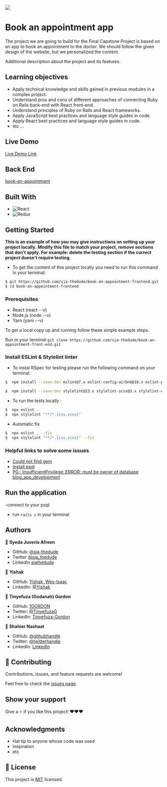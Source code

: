 ![](https://img.shields.io/badge/Microverse-blueviolet)

# Book an appointment app

The project we are going to build for the Final Capstone Project is based on an app to book an appointment to the doctor. We should follow the given design of the website, but we personalized the content.

Additional description about the project and its features.

## Learning objectives

- Apply technical knowledge and skills gained in previous modules in a complex project.
- Understand pros and cons of different approaches of connecting Ruby on Rails back-end with React front-end.
- Understand principles of Ruby on Rails and React frameworks.
- Apply JavaScript best practices and language style guides in code.
- Apply React best practices and language style guides in code.
- etc ...

## Live Demo

[Live Demo Link]()


## Back End

[book-an-appointment](https://github.com/sja-thedude/book-an-appointment-backend)


## Built With

- ![React](https://img.shields.io/badge/-React-000000?style=flat&logo=react)
- ![Redux](https://img.shields.io/badge/-Redux-000000?style=flat&logo=redux&logoColor=ffffff&labelColor=violet)


## Getting Started

**This is an example of how you may give instructions on setting up your project locally.**
**Modify this file to match your project, remove sections that don't apply. For example: delete the testing section if the currect project doesn't require testing.**


- To get the content of this project locally you need to run this command in your terminal:

```bash
$ git https://github.com/sja-thedude/book-an-appointment-frontend.git
$ cd book-an-appointment-frontend
```

### Prerequisites
* React (react --v)
* Node.js (node --v)
* Yarn (yarn --v)

To get a local copy up and running follow these simple example steps.

Run in your terminal `git clone https://github.com/sja-thedude/book-an-appointment-front-end.git`

### Install **ESLint** & **Stylelint** linter

* To instal RSpec for testing please run the following command on your terminal:

```bash
$  npm install --save-dev eslint@7.x eslint-config-airbnb@18.x eslint-plugin-import@2.x eslint-plugin-jsx-a11y@6.x eslint-plugin-react@7.x eslint-plugin-react-hooks@4.x @babel/eslint-parser@7.x @babel/core@7.x  @babel/plugin-syntax-jsx@7.x  @babel/preset-react@7.x @babel/preset-react@7.x

```

```bash
$  npm install --save-dev stylelint@13.x stylelint-scss@3.x stylelint-config-standard@21.x stylelint-csstree-validator@1.x

```

- To run the tests locally :

```bash
$  npx eslint .
$  npx stylelint "**/*.{css,scss}" 
```

- Automatic fix

```bash
$  npx eslint . --fix 
$  npx stylelint "**/*.{css,scss}" --fix 
```


### Helpful links to solve some issues

* [Could not find gem](https://stackoverflow.com/questions/32491201/could-not-find-gem-pg-0-12-4-ruby-in-any-of-the-gem-sources-listed-in-your)
* [Install psql](https://harshityadav95.medium.com/postgresql-in-windows-subsystem-for-linux-wsl-6dc751ac1ff3)
* [PG:: InsufficientPrivilege: ERROR:  must be owner of database blog_app_development](https://stackoverflow.com/questions/25610753/activerecordstatementinvalid-pgerror-error-must-be-owner-of-database)


## Run the application
-connect to your psql
-  run `rails s` in your terminal

## Authors

👤 **Syeda Juveria Afreen**

- GitHub: [@sja-thedude](https://github.com/sja-thedude)
- Twitter [@sja_thedude](https://twitter.com/sja_thedude)
- LinkedIn [sjathedude](https://www.linkedin.com/in//)

👤 **Yishak**

- GitHub: [Yishak ,Wes-Isaac](https://github.com/Wes-Isaac)
- LinkedIn: [@Yishak](https://www.linkedin.com/in/yishak-wesego-b404851a7/) 

👤 **Tinyefuza (Godanah) Gordon** 

- GitHub: [1GORDON](https://github.com/1GORDON)
- Twitter: [@TinyefuzaG](https://twitter.com/GTinyefuza) 
- LinkedIn: [Tinyefuza-Gordon](https://www.linkedin.com/in/tinyefuza-gordon/)

👤 **Shahier Nashaat**

- GitHub: [@githubhandle](https://github.com/ShahierNashaat)
- Twitter: [@twitterhandle](https://twitter.com/ShahierN)
- LinkedIn: [LinkedIn](https://www.linkedin.com/in/shahier-nashaat-73519313a/)

  
## 🤝 Contributing

Contributions, issues, and feature requests are welcome!

Feel free to check the [issues page](https://github.com/sja-thedude/book-an-appointment-frontend/issues).

## Show your support

Give a ⭐️ if you like this project! ❤️❤️❤️


## Acknowledgments

- Hat tip to anyone whose code was used
- Inspiration
- etc

## 📝 License

This project is [MIT](./MIT.md) licensed.
